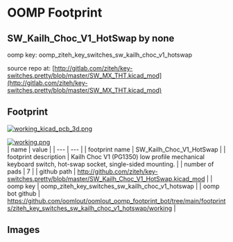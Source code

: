 # OOMP Footprint  
## SW_Kailh_Choc_V1_HotSwap  by none  
  
oomp key: oomp_ziteh_key_switches_sw_kailh_choc_v1_hotswap  
  
source repo at: [http://gitlab.com/ziteh/key-switches.pretty/blob/master/SW_MX_THT.kicad_mod](http://gitlab.com/ziteh/key-switches.pretty/blob/master/SW_MX_THT.kicad_mod)  
## Footprint  
  
[![working_kicad_pcb_3d.png](working_kicad_pcb_3d_600.png)](working_kicad_pcb_3d.png)  
  
[![working.png](working_600.png)](working.png)  
| name | value | 
| --- | --- | 
| footprint name | SW_Kailh_Choc_V1_HotSwap | 
| footprint description | Kailh Choc V1 (PG1350) low profile mechanical keyboard switch, hot-swap socket, single-sided mounting. | 
| number of pads | 7 | 
| github path | http://github.com/ziteh/key-switches.pretty/blob/master/SW_Kailh_Choc_V1_HotSwap.kicad_mod | 
| oomp key | oomp_ziteh_key_switches_sw_kailh_choc_v1_hotswap | 
| oomp bot github | https://github.com/oomlout/oomlout_oomp_footprint_bot/tree/main/footprints/ziteh_key_switches_sw_kailh_choc_v1_hotswap/working | 
## Images  
